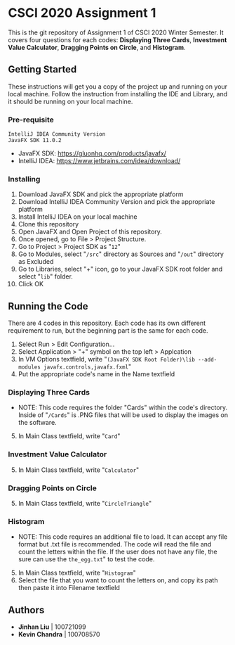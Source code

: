 # CSCI 2020 Assignment 1
This is the git repository of Assignment 1 of CSCI 2020 Winter Semester. It covers four questions for each codes: **Displaying Three Cards**, **Investment Value Calculator**, **Dragging Points on Circle**, and **Histogram**.

## Getting Started
These instructions will get you a copy of the project up and running on your local machine. Follow the instruction from installing the IDE and Library, and it should be running on your local machine.

### Pre-requisite
```
IntelliJ IDEA Community Version
JavaFX SDK 11.0.2
```
* JavaFX SDK: https://gluonhq.com/products/javafx/
* IntelliJ IDEA: https://www.jetbrains.com/idea/download/

### Installing

1. Download JavaFX SDK and pick the appropriate platform
2. Download IntelliJ IDEA Community Version and pick the appropriate platform 
3. Install IntelliJ IDEA on your local machine
4. Clone this repository
5. Open JavaFX and Open Project of this repository.
6. Once opened, go to File > Project Structure.
7. Go to Project > Project SDK as "`12`"
8. Go to Modules, select "`/src`" directory as Sources and "`/out`" directory as Excluded
9. Go to Libraries, select "+" icon, go to your JavaFX SDK root folder and select "`lib`" folder.
10. Click OK

## Running the Code
There are 4 codes in this repository. Each code has its own different requirement to run, but the beginning part is the same for each code.

1. Select Run > Edit Configuration...
2. Select Application > "+" symbol on the top left > Applcation
3. In VM Options textfield, write "`(JavaFX SDK Root Folder)\lib --add-modules javafx.controls,javafx.fxml`"
4. Put the appropriate code's name in the Name textfield


### Displaying Three Cards
* NOTE: This code requires the folder "Cards" within the code's directory. Inside of "`/Cards`" is .PNG files that will be used to display the images on the software.

5. In Main Class textfield, write "`Card`"

### Investment Value Calculator
5. In Main Class textfield, write "`Calculator`"

### Dragging Points on Circle
5. In Main Class textfield, write "`CircleTriangle`"

### Histogram
* NOTE: This code requires an additional file to load. It can accept any file format but .txt file is recommended. The code will read the file and count the letters within the file. If the user does not have any file, the sure can use the `the_egg.txt`" to test the code.
 
5. In Main Class textfield, write "`Histogram`"
6. Select the file that you want to count the letters on, and copy its path then paste it into Filename textfield

## Authors

* **Jinhan Liu** |  100721099
* **Kevin Chandra** | 100708570
